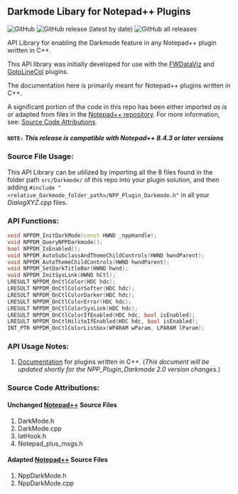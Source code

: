 ## Darkmode Libary for Notepad++ Plugins

![GitHub](https://img.shields.io/github/license/shriprem/NPP_Plugin_Darkmode) ![GitHub release (latest by date)](https://img.shields.io/github/v/release/shriprem/NPP_Plugin_Darkmode) ![GitHub all releases](https://img.shields.io/github/downloads/shriprem/NPP_Plugin_Darkmode/total)

API Library for enabling the Darkmode feature in any Notepad++ plugin written in C++.

This API library was initially developed for use with the [FWDataViz](https://github.com/shriprem/FWDataViz) and [GotoLineCol](https://github.com/shriprem/Goto-Line-Col-NPP-Plugin) plugins.

The documentation here is primarily meant for Notepad++ plugins written in C++.

A significant portion of the code in this repo has been either imported _as is_ or adapted from files in the [Notepad++ repository](https://github.com/notepad-plus-plus/notepad-plus-plus). For more information, see: [Source Code Attributions](#source-code-attributions).


#### `NOTE:` _This release is compatible with Notepad++ 8.4.3 or later versions_

### Source File Usage:
This API Library can be utilized by importing all the 8 files found in the folder path `src/Darkmode/` of this repo into your plugin solution, and then adding `#include "<relative_Darkmode_folder_path>/NPP_Plugin_Darkmode.h"` in all your _DialogXYZ.cpp_ files.


### API Functions:
```c++
void NPPDM_InitDarkMode(const HWND _nppHandle);
void NPPDM_QueryNPPDarkmode();
bool NPPDM_IsEnabled();
void NPPDM_AutoSubclassAndThemeChildControls(HWND hwndParent);
void NPPDM_AutoThemeChildControls(HWND hwndParent);
void NPPDM_SetDarkTitleBar(HWND hwnd);
void NPPDM_InitSysLink(HWND hCtl);
LRESULT NPPDM_OnCtlColor(HDC hdc);
LRESULT NPPDM_OnCtlColorSofter(HDC hdc);
LRESULT NPPDM_OnCtlColorDarker(HDC hdc);
LRESULT NPPDM_OnCtlColorError(HDC hdc);
LRESULT NPPDM_OnCtlColorSysLink(HDC hdc);
LRESULT NPPDM_OnCtlColorIfEnabled(HDC hdc, bool isEnabled);
LRESULT NPPDM_OnCtlHiliteIfEnabled(HDC hdc, bool isEnabled);
INT_PTR NPPDM_OnCtlColorListbox(WPARAM wParam, LPARAM lParam);
```

### API Usage Notes:
1. [Documentation](https://github.com/shriprem/NPP_Plugin_Darkmode/blob/master/c_plus_plus.md) for plugins written in C++. (_This document will be updated shortly for the NPP_Plugin_Darkmode 2.0 version changes._)

### Source Code Attributions:

#### Unchanged [Notepad++](https://github.com/notepad-plus-plus/notepad-plus-plus)  Source Files

1. DarkMode.h
2. DarkMode.cpp
3. IatHook.h
4. Notepad_plus_msgs.h


#### Adapted [Notepad++](https://github.com/notepad-plus-plus/notepad-plus-plus) Source Files
1. NppDarkMode.h
2. NppDarkMode.cpp
